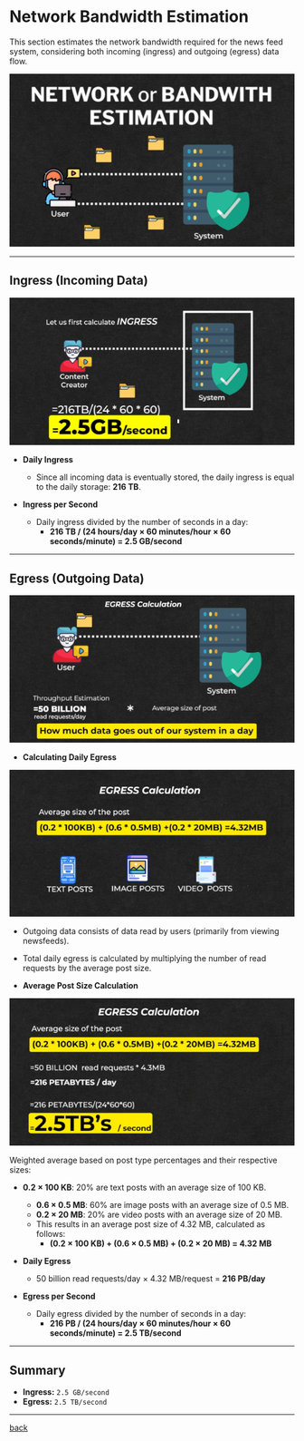 # **Network Bandwidth Estimation**

This section estimates the network bandwidth required for the news feed system, considering both incoming (ingress) and outgoing (egress) data flow.

![21.png](img/21.png)

---

## **Ingress (Incoming Data)**

![22.png](img/22.png)

* **Daily Ingress**

  * Since all incoming data is eventually stored, the daily ingress is equal to the daily storage: **216 TB**.  
* **Ingress per Second**

  * Daily ingress divided by the number of seconds in a day:  
    * **216 TB / (24 hours/day × 60 minutes/hour × 60 seconds/minute) \= 2.5 GB/second**

---

## **Egress (Outgoing Data)**

![23.png](img/23.png)

* **Calculating Daily Egress**

![24.png](img/24.png)

  * Outgoing data consists of data read by users (primarily from viewing newsfeeds).  
  * Total daily egress is calculated by multiplying the number of read requests by the average post size.  


* **Average Post Size Calculation**

![25.png](img/25.png)
  
  Weighted average based on post type percentages and their respective sizes:

  * **0.2 × 100 KB**: 20% are text posts with an average size of 100 KB.  
    * **0.6 × 0.5 MB**: 60% are image posts with an average size of 0.5 MB.  
    * **0.2 × 20 MB**: 20% are video posts with an average size of 20 MB.  
    * This results in an average post size of 4.32 MB, calculated as follows:  
      * **(0.2 × 100 KB) \+ (0.6 × 0.5 MB) \+ (0.2 × 20 MB) \= 4.32 MB**


* **Daily Egress**

  * 50 billion read requests/day × 4.32 MB/request \= **216 PB/day**


* **Egress per Second**

  * Daily egress divided by the number of seconds in a day:  
    * **216 PB / (24 hours/day × 60 minutes/hour × 60 seconds/minute) \= 2.5 TB/second**

---

## **Summary**

* **Ingress:** `2.5 GB/second`  
* **Egress:** `2.5 TB/second`

---
[back](../README.md)
